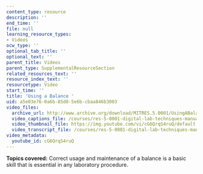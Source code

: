 ```yaml
---
content_type: resource
description: ''
end_time: ''
file: null
learning_resource_types:
- Videos
ocw_type: ''
optional_tab_title: ''
optional_text: ''
parent_title: Videos
parent_type: SupplementalResourceSection
related_resources_text: ''
resource_index_text: ''
resourcetype: Video
start_time: ''
title: 'Using a Balance '
uid: a5e03e76-0a6b-85d0-5e6b-cbaa846b3003
video_files:
  archive_url: http://www.archive.org/download/MITRES.5.0001/UsingABalance_MitDigitalLabTechniquesManual.mp4
  video_captions_file: /courses/res-5-0001-digital-lab-techniques-manual-spring-2007/e003ce2a7ac2590e8e8310c77a355828_cG6QrqS4ruQ.vtt
  video_thumbnail_file: https://img.youtube.com/vi/cG6QrqS4ruQ/default.jpg
  video_transcript_file: /courses/res-5-0001-digital-lab-techniques-manual-spring-2007/bb831a5d4a28a0424ed36be4c457e789_cG6QrqS4ruQ.pdf
video_metadata:
  youtube_id: cG6QrqS4ruQ
---
```


**Topics covered:** Correct usage and maintenance of a balance is a basic skill that is essential in any laboratory procedure.



